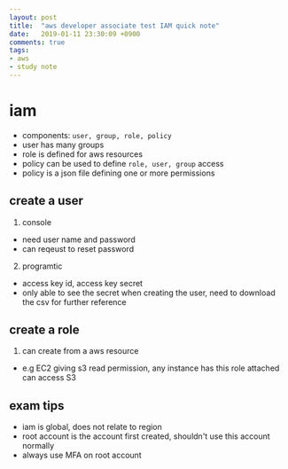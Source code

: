 ```yaml
---
layout: post
title:  "aws developer associate test IAM quick note"
date:   2019-01-11 23:30:09 +0900
comments: true
tags:
- aws
- study note
---
```


# iam
- components: `user, group, role, policy`
- user has many groups
- role is defined for aws resources
- policy can be used to define `role, user, group` access
- policy is a json file defining one or more permissions

## create a user
1. console
- need user name and password
- can reqeust to reset password

2. programtic
- access key id, access key secret
- only able to see the secret when creating the user, need to download the csv for further reference

## create a role
1. can create from a aws resource
- e.g EC2 giving s3 read permission, any instance has this role attached can access S3

## exam tips
- iam is global, does not relate to region
- root account is the account first created, shouldn't use this account normally
- always use MFA on root account






